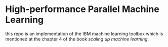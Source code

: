 # High-performance Parallel Machine Learning
this repo is an implementation of the IBM machine learning toolbox which is mentioned at the chapter 4 of the book _scaling up machine learning_.
